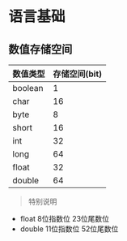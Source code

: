 # 语言基础
## 数值存储空间

|数值类型|存储空间(bit)|
|---|---|
|boolean|1|
|char|16|
|byte|8|
|short|16|
|int|32|
|long|64|
|float|32|
|double|64|
> 特别说明
- float 8位指数位 23位尾数位
- double 11位指数位 52位尾数位